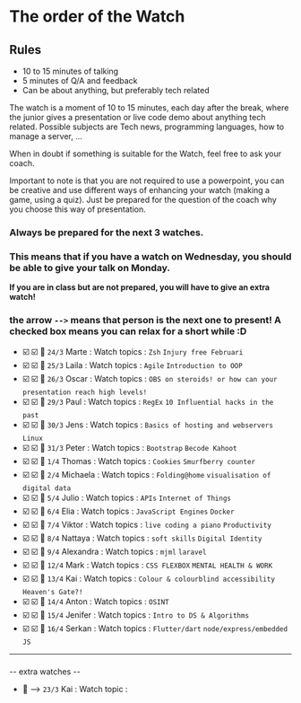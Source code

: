 # The order of the Watch
## Rules
* 10 to 15 minutes of talking
* 5 minutes of Q/A and feedback
* Can be about anything, but preferably tech related


The watch is a moment of 10 to 15 minutes, each day after the break, where the junior gives a presentation or live code demo about anything tech related.
Possible subjects are Tech news, programming languages, how to manage a server, ...

When in doubt if something is suitable for the Watch, feel free to ask your coach.

Important to note is that you are not required to use a powerpoint, you can be creative and use different ways of enhancing your watch (making a game, using a quiz). Just be prepared for the question of the coach why you choose this way of presentation.

### Always be prepared for the next 3 watches.
### This means that if you have a watch on Wednesday, you should be able to give your talk on Monday.
**If you are in class but are not prepared, you will have to give an extra watch!**

### the arrow `-->` means that person is the next one to present! A checked box means you can relax for a short while :D

- :ballot_box_with_check: :ballot_box_with_check: :black_square_button: `24/3` Marte  : Watch topics : `Zsh` `Injury free Februari` `` ``
- :ballot_box_with_check: :ballot_box_with_check: :black_square_button: `25/3` Laila : Watch topics : `Agile` `Introduction to OOP` `` ``
- :ballot_box_with_check: :ballot_box_with_check: :black_square_button: `26/3` Oscar : Watch topics : `OBS on steroids! or how can your presentation reach high levels!` `` `` 
- :ballot_box_with_check: :ballot_box_with_check: :black_square_button: `29/3` Paul : Watch topics : `RegEx` `10 Influential hacks in the past` `` ``
- :ballot_box_with_check: :ballot_box_with_check: :black_square_button: `30/3` Jens : Watch topics : `Basics of hosting and webservers` `Linux` `` ``
- :ballot_box_with_check: :ballot_box_with_check: :black_square_button: `31/3` Peter : Watch topics : `Bootstrap` `Becode Kahoot` `` ``
- :ballot_box_with_check: :ballot_box_with_check: :black_square_button: `1/4` Thomas : Watch topics : `Cookies` `Smurfberry counter` `` ``
- :ballot_box_with_check: :ballot_box_with_check: :black_square_button: `2/4` Michaela : Watch topics : `Folding@home` `visualisation of digital data` `` ``
- :ballot_box_with_check: :ballot_box_with_check: :black_square_button: `5/4` Julio : Watch topics : `APIs` `Internet of Things` `` ``
- :ballot_box_with_check: :ballot_box_with_check: :black_square_button: `6/4` Elia : Watch topics : `JavaScript Engines` `Docker` `` ``
- :ballot_box_with_check: :ballot_box_with_check: :black_square_button: `7/4` Viktor : Watch topics : `live coding a piano` `Productivity` `` ``
- :ballot_box_with_check: :ballot_box_with_check: :black_square_button: `8/4` Nattaya : Watch topics : `soft skills` `Digital Identity` `` ``
- :ballot_box_with_check: :ballot_box_with_check: :black_square_button: `9/4` Alexandra : Watch topics : `mjml` `laravel` `` ``
- :ballot_box_with_check: :ballot_box_with_check: :black_square_button: `12/4` Mark : Watch topics : `CSS FLEXBOX` `MENTAL HEALTH & WORK` `` ``
- :ballot_box_with_check: :ballot_box_with_check: :black_square_button: `13/4` Kai : Watch topics : `Colour & colourblind accessibility` `Heaven's Gate?!` `` ``
- :ballot_box_with_check: :ballot_box_with_check: :black_square_button: `14/4` Anton : Watch topics : `OSINT` `` ``
- :ballot_box_with_check: :ballot_box_with_check: :black_square_button: `15/4` Jenifer : Watch topics : `Intro to DS & Algorithms` `` ``
- :ballot_box_with_check: :ballot_box_with_check: :black_square_button: `16/4` Serkan : Watch topics : `Flutter/dart` `node/express/embedded JS` `` ``
 ---
###

-- extra watches --
- :black_square_button: --> `23/3` Kai : Watch topic : ` ` `` ``
